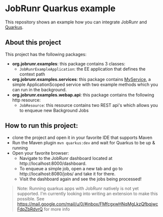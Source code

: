 # JobRunr Quarkus example

This repository shows an example how you can integrate JobRunr and [Quarkus](https://quarkus.io/).

## About this project
This project has the following packages:
- **org.jobrunr.examples**: this package contains 3 classes:
  - `JobRunrExampleApplication`: the EE application that defines the context path 
- **org.jobrunr.examples.services**: this package contains [MyService](src/main/java/app/learning/services/MyService.java), a simple ApplicationScoped service with two example methods which you can run in the background.  
- **org.jobrunr.examples.webap.api**: this package contains the following http resource:
  - `JobResource`: this resource contains two REST api's which allows you to enqueue new Background Jobs

## How to run this project:
- clone the project and open it in your favorite IDE that supports Maven
- Run the Maven plugin `mvn quarkus:dev` and wait for Quarkus to be up & running
- Open your favorite browser:
  - Navigate to the JobRunr dashboard located at http://localhost:8000/dashboard.
  - To enqueue a simple job, open a new tab and go to http://localhost:8080/jobs/ and take it for there.
  - Visit the dashboard again and see the jobs being processed!

> Note: Running quarkus apps with JobRunr natively is not yet supported. I'm currently looking into writing an extension to make this possible. See https://mail.google.com/mail/u/0/#inbox/FMfcgxwHNqMgLkzQfbqjwcFdpZbRdvrQ for more info